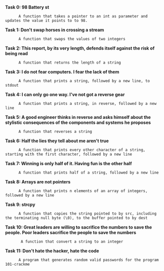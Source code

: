 **Task 0: 98 Battery st**
          
          A function that takes a pointer to an int as parameter and updates the value it points to to 98.


**Task 1: Don't swap horses in crossing a stream**

          A function that swaps the values of two integers


**Task 2: This report, by its very length, defends itself against the risk of being read**

          A function that returns the length of a string

**Task 3: I do not fear computers. I fear the lack of them**

          A function that prints a string, followed by a new line, to stdout

**Task 4: I can only go one way. I've not got a reverse gear**

          A function that prints a string, in reverse, followed by a new line

**Task 5: A good engineer thinks in reverse and asks himself about the stylistic consequences of the components and systems he proposes**

          A function that reverses a string


**Task 6: Half the lies they tell about me aren't true**

          A function that prints every other character of a string, starting with the first character, followed by a new line


**Task 7: Winning is only half of it. Having fun is the other half**
          
          A function that prints half of a string, followed by a new line


**Task 8: Arrays are not pointers**
 
          A function that prints n elements of an array of integers, followed by a new line

**Task 9: strcpy**

          A function that copies the string pointed to by src, including the terminating null byte (\0), to the buffer pointed to by dest

**Task 10: Great leaders are willing to sacrifice the numbers to save the people. Poor leaders sacrifice the people to save the numbers**

           A function that convert a string to an integer

**Task 11: Don't hate the hacker, hate the code**

          A program that generates random valid passwords for the program 101-crackme



        

